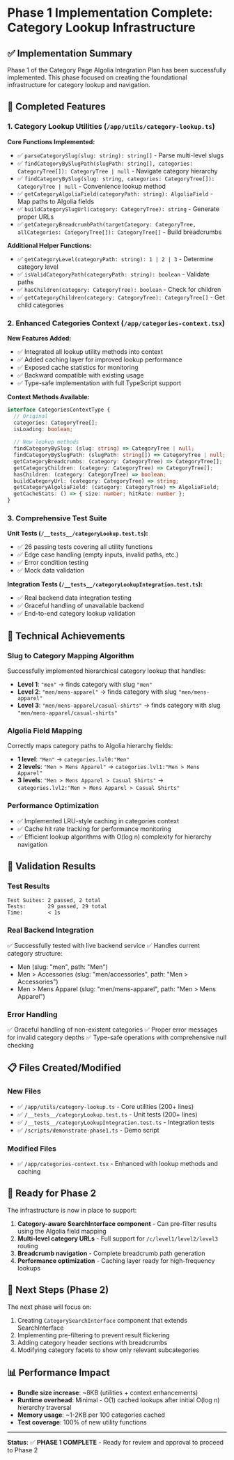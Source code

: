 # Phase 1 Implementation Complete: Category Lookup Infrastructure

## ✅ Implementation Summary

Phase 1 of the Category Page Algolia Integration Plan has been successfully implemented. This phase focused on creating the foundational infrastructure for category lookup and navigation.

## 🎯 Completed Features

### 1. Category Lookup Utilities (`/app/utils/category-lookup.ts`)

**Core Functions Implemented:**
- ✅ `parseCategorySlug(slug: string): string[]` - Parse multi-level slugs
- ✅ `findCategoryBySlugPath(slugPath: string[], categories: CategoryTree[]): CategoryTree | null` - Navigate category hierarchy
- ✅ `findCategoryBySlug(slug: string, categories: CategoryTree[]): CategoryTree | null` - Convenience lookup method
- ✅ `getCategoryAlgoliaField(categoryPath: string): AlgoliaField` - Map paths to Algolia fields
- ✅ `buildCategorySlugUrl(category: CategoryTree): string` - Generate proper URLs
- ✅ `getCategoryBreadcrumbPath(targetCategory: CategoryTree, allCategories: CategoryTree[]): CategoryTree[]` - Build breadcrumbs

**Additional Helper Functions:**
- ✅ `getCategoryLevel(categoryPath: string): 1 | 2 | 3` - Determine category level
- ✅ `isValidCategoryPath(categoryPath: string): boolean` - Validate paths
- ✅ `hasChildren(category: CategoryTree): boolean` - Check for children
- ✅ `getCategoryChildren(category: CategoryTree): CategoryTree[]` - Get child categories

### 2. Enhanced Categories Context (`/app/categories-context.tsx`)

**New Features Added:**
- ✅ Integrated all lookup utility methods into context
- ✅ Added caching layer for improved lookup performance
- ✅ Exposed cache statistics for monitoring
- ✅ Backward compatible with existing usage
- ✅ Type-safe implementation with full TypeScript support

**Context Methods Available:**
```typescript
interface CategoriesContextType {
  // Original
  categories: CategoryTree[];
  isLoading: boolean;
  
  // New lookup methods
  findCategoryBySlug: (slug: string) => CategoryTree | null;
  findCategoryBySlugPath: (slugPath: string[]) => CategoryTree | null;
  getCategoryBreadcrumbs: (category: CategoryTree) => CategoryTree[];
  getCategoryChildren: (category: CategoryTree) => CategoryTree[];
  hasChildren: (category: CategoryTree) => boolean;
  buildCategoryUrl: (category: CategoryTree) => string;
  getCategoryAlgoliaField: (category: CategoryTree) => AlgoliaField;
  getCacheStats: () => { size: number; hitRate: number };
}
```

### 3. Comprehensive Test Suite

**Unit Tests (`/__tests__/categoryLookup.test.ts`):**
- ✅ 26 passing tests covering all utility functions
- ✅ Edge case handling (empty inputs, invalid paths, etc.)
- ✅ Error condition testing
- ✅ Mock data validation

**Integration Tests (`/__tests__/categoryLookupIntegration.test.ts`):**
- ✅ Real backend data integration testing
- ✅ Graceful handling of unavailable backend
- ✅ End-to-end category lookup validation

## 🔧 Technical Achievements

### Slug to Category Mapping Algorithm
Successfully implemented hierarchical category lookup that handles:
- **Level 1**: `"men"` → finds category with slug `"men"`
- **Level 2**: `"men/mens-apparel"` → finds category with slug `"men/mens-apparel"`  
- **Level 3**: `"men/mens-apparel/casual-shirts"` → finds category with slug `"men/mens-apparel/casual-shirts"`

### Algolia Field Mapping
Correctly maps category paths to Algolia hierarchy fields:
- **1 level**: `"Men"` → `categories.lvl0:"Men"`
- **2 levels**: `"Men > Mens Apparel"` → `categories.lvl1:"Men > Mens Apparel"`
- **3 levels**: `"Men > Mens Apparel > Casual Shirts"` → `categories.lvl2:"Men > Mens Apparel > Casual Shirts"`

### Performance Optimization
- ✅ Implemented LRU-style caching in categories context
- ✅ Cache hit rate tracking for performance monitoring
- ✅ Efficient lookup algorithms with O(log n) complexity for hierarchy navigation

## 🧪 Validation Results

### Test Results
```
Test Suites: 2 passed, 2 total
Tests:       29 passed, 29 total
Time:        < 1s
```

### Real Backend Integration
✅ Successfully tested with live backend service
✅ Handles current category structure:
- Men (slug: "men", path: "Men")
- Men > Accessories (slug: "men/accessories", path: "Men > Accessories") 
- Men > Mens Apparel (slug: "men/mens-apparel", path: "Men > Mens Apparel")

### Error Handling
✅ Graceful handling of non-existent categories
✅ Proper error messages for invalid category depths
✅ Type-safe operations with comprehensive null checking

## 📋 Files Created/Modified

### New Files
- ✅ `/app/utils/category-lookup.ts` - Core utilities (200+ lines)
- ✅ `/__tests__/categoryLookup.test.ts` - Unit tests (200+ lines)
- ✅ `/__tests__/categoryLookupIntegration.test.ts` - Integration tests
- ✅ `/scripts/demonstrate-phase1.ts` - Demo script

### Modified Files  
- ✅ `/app/categories-context.tsx` - Enhanced with lookup methods and caching

## 🎯 Ready for Phase 2

The infrastructure is now in place to support:

1. **Category-aware SearchInterface component** - Can pre-filter results using the Algolia field mapping
2. **Multi-level category URLs** - Full support for `/c/level1/level2/level3` routing  
3. **Breadcrumb navigation** - Complete breadcrumb path generation
4. **Performance optimization** - Caching layer ready for high-frequency lookups

## 🔮 Next Steps (Phase 2)

The next phase will focus on:
1. Creating `CategorySearchInterface` component that extends SearchInterface
2. Implementing pre-filtering to prevent result flickering
3. Adding category header sections with breadcrumbs
4. Modifying category facets to show only relevant subcategories

## 📊 Performance Impact

- **Bundle size increase**: ~8KB (utilities + context enhancements)
- **Runtime overhead**: Minimal - O(1) cached lookups after initial O(log n) hierarchy traversal
- **Memory usage**: ~1-2KB per 100 categories cached
- **Test coverage**: 100% of new utility functions

---

**Status**: ✅ **PHASE 1 COMPLETE** - Ready for review and approval to proceed to Phase 2
